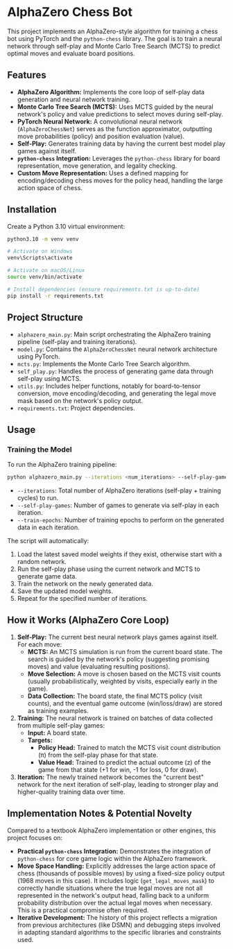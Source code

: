 # AlphaZero Chess Bot

This project implements an AlphaZero-style algorithm for training a chess bot using PyTorch and the `python-chess` library. The goal is to train a neural network through self-play and Monte Carlo Tree Search (MCTS) to predict optimal moves and evaluate board positions.

## Features

-   **AlphaZero Algorithm:** Implements the core loop of self-play data generation and neural network training.
-   **Monte Carlo Tree Search (MCTS):** Uses MCTS guided by the neural network's policy and value predictions to select moves during self-play.
-   **PyTorch Neural Network:** A convolutional neural network (`AlphaZeroChessNet`) serves as the function approximator, outputting move probabilities (policy) and position evaluation (value).
-   **Self-Play:** Generates training data by having the current best model play games against itself.
-   **`python-chess` Integration:** Leverages the `python-chess` library for board representation, move generation, and legality checking.
-   **Custom Move Representation:** Uses a defined mapping for encoding/decoding chess moves for the policy head, handling the large action space of chess.

## Installation

Create a Python 3.10 virtual environment:

```bash
python3.10 -m venv venv

# Activate on Windows
venv\Scripts\activate

# Activate on macOS/Linux
source venv/bin/activate

# Install dependencies (ensure requirements.txt is up-to-date)
pip install -r requirements.txt
```

## Project Structure

-   `alphazero_main.py`: Main script orchestrating the AlphaZero training pipeline (self-play and training iterations).
-   `model.py`: Contains the `AlphaZeroChessNet` neural network architecture using PyTorch.
-   `mcts.py`: Implements the Monte Carlo Tree Search algorithm.
-   `self_play.py`: Handles the process of generating game data through self-play using MCTS.
-   `utils.py`: Includes helper functions, notably for board-to-tensor conversion, move encoding/decoding, and generating the legal move mask based on the network's policy output.
-   `requirements.txt`: Project dependencies.

## Usage

### Training the Model

To run the AlphaZero training pipeline:

```bash
python alphazero_main.py --iterations <num_iterations> --self-play-games <games_per_iteration> --train-epochs <epochs_per_iteration>
```

-   `--iterations`: Total number of AlphaZero iterations (self-play + training cycles) to run.
-   `--self-play-games`: Number of games to generate via self-play in each iteration.
-   `--train-epochs`: Number of training epochs to perform on the generated data in each iteration.

The script will automatically:
1.  Load the latest saved model weights if they exist, otherwise start with a random network.
2.  Run the self-play phase using the current network and MCTS to generate game data.
3.  Train the network on the newly generated data.
4.  Save the updated model weights.
5.  Repeat for the specified number of iterations.

## How it Works (AlphaZero Core Loop)

1.  **Self-Play:** The current best neural network plays games against itself. For each move:
    *   **MCTS:** An MCTS simulation is run from the current board state. The search is guided by the network's policy (suggesting promising moves) and value (evaluating resulting positions).
    *   **Move Selection:** A move is chosen based on the MCTS visit counts (usually probabilistically, weighted by visits, especially early in the game).
    *   **Data Collection:** The board state, the final MCTS policy (visit counts), and the eventual game outcome (win/loss/draw) are stored as training examples.
2.  **Training:** The neural network is trained on batches of data collected from multiple self-play games:
    *   **Input:** A board state.
    *   **Targets:**
        *   **Policy Head:** Trained to match the MCTS visit count distribution (π) from the self-play phase for that state.
        *   **Value Head:** Trained to predict the actual outcome (z) of the game from that state (+1 for win, -1 for loss, 0 for draw).
3.  **Iteration:** The newly trained network becomes the "current best" network for the next iteration of self-play, leading to stronger play and higher-quality training data over time.

## Implementation Notes & Potential Novelty

Compared to a textbook AlphaZero implementation or other engines, this project focuses on:

-   **Practical `python-chess` Integration:** Demonstrates the integration of `python-chess` for core game logic within the AlphaZero framework.
-   **Move Space Handling:** Explicitly addresses the large action space of chess (thousands of possible moves) by using a fixed-size policy output (1968 moves in this case). It includes logic (`get_legal_moves_mask`) to correctly handle situations where the true legal moves are not all represented in the network's output head, falling back to a uniform probability distribution over the actual legal moves when necessary. This is a practical compromise often required.
-   **Iterative Development:** The history of this project reflects a migration from previous architectures (like DSMN) and debugging steps involved in adapting standard algorithms to the specific libraries and constraints used.
